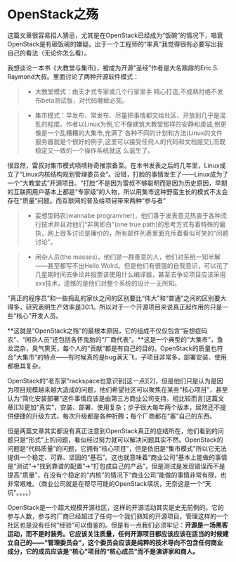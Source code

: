 # OpenStack之殇

这篇文章很容易招人猜忌，尤其是在OpenStack已经成为“饭碗”的情况下，唱衰OpenStack是有砸饭碗的嫌疑。出于一个工程师的“率真”我觉得很有必要写出我自己的看法（无论你怎么看）。

我想谈论一本书《大教堂与集市》，被成为开源“圣经”作者是大名鼎鼎的Eric S. Raymond大叔。里面讨论了两种开源软件模式：

>- 大教堂模式：由天才式专家或几个行家里手 精心打造,不成熟时绝不发布beta测试版，对代码睚眦必究。

>- 集市模式：早发布、常发布、尽量把事情都交给社区、开放到几乎是混乱的程度。作者以Linux为例,它不像建筑大教堂那样的安静和虔诚,倒更像是一个乱糟糟的大集市,充满了 各种不同的计划和方法(Linux的文件服务器就是个很好的例子,这里可以接受任何人的代码和文档提交),而既稳定又一致的一个操作系统就这 么诞生了。

很显然，雷叔对集市模式啧啧称奇推崇备至。在本书发表之后的几年里，Linux成立了“Linux内核结构规划管理委员会”。没错，打脸的事情发生了——Linux成为了一个“大教堂式”开源项目。“打脸”不是因为雷叔不够聪明而是因为历史原因，早期的互联网用户基本上都是“专家级”的人物，所以用集市这种野蛮生长的模式不太会存在“质量”问题。而互联网的普及给项目带来两种“参与者”

>- 妄想型码农(wannabe programmer)，他们善于发表意见热衷于各种流行技术并且对他们“非黑即白”(one true path)的思考方式有着特殊的偏执，网上很多讨论是廉价的，所有邮件列表里面充斥着看似可笑的“问题讨论”。

>- 闲杂人员(the masses)，他们是一群善意的人，他们对系统一知半解——甚至都写不出Hello Wolrd。但是他们有很强的自我意识，可以花了几星期时间去争论并投票该使用什么编译器，甚至去争论项目应该采用xxx技术，遗憾的是他们对整个系统的设计一无所知。

“真正的程序员”和一些捣乱的家伙之间的区别要比“伟大”和“普通”之间的区别要大得多，研究表明生产效率是30:1。所以对于一个开源项目来说真正起作用的只是一些“核心”开发人员。

**这就是“OpenStack之殇”的最根本原因，它的组成不仅仅包含“妄想症码农”、“闲杂人员”还包括各怀鬼胎的“厂商代表”。**这是一个典型的“大集市”，鱼龙混杂，臭气熏天，每个人的“贡献”都是有自己的目的。OpenStack的质量也符合“大集市”的特点——有时候真的是bug满天飞，子项目非常多，部署安装、使用都极其复杂。

OpenStack的“老东家”rackspace也意识到[这一点][2]，但是他们只是认为是因为项目规模越来越大造成的问题，他们希望社区可以聚焦在某些“核心项目”，甚至认为“简化安装部署”这件事情应该是由第三方商业公司支持。相比较而言[这篇文章][3]更加“真实”，安装、部署、使用复杂；步子很大每年两个版本，居然还不提供便捷的升级方式，每次升级都是各种折腾；每个厂商都在“塞”自己的东西。

但是两篇文章其实都没有真正注意到OpenStack真正的症结所在，他们看到的问题只是“形式”上的问题，看似经过努力就可以解决问题其实不然。OpenStack的问题是“代码质量”的问题，它拥有“核心项目”，但是依旧是“集市模式”所以它无法提供一个稳定、可靠、坚固的“基石”。这也就意味着“商业公司”基本上能做的事情是“测试”->“找到靠谱的配置”->“打包成自己的产品”，但是测试是发现错误而不是提高“质量”，在没有个稳定的“内核”的情况下“商业公司”能做的事情非常有限，也非常艰难。（商业公司就是在帮尽可能的OpenStack填坑，无奈这是一个“天坑”。。。。）

OpenStack是一个超大规模开源社区，这样的开源活动其实是史无前例的。它的参与人数，参与的厂商已经超过了任何一个我们熟知的开源项目，管理这样的一个社区也是没有任何“经验”可以借鉴的。但是有一点我们必须牢记：**开源是一场黑客运动，而不是时装秀。它应该关注质量，任何开源项目都应该应该在适当的时候建立自己的——“管理委员会”，这个委员会应该是纯粹的技术导向不包含任何商业成分，它的成员应该是“核心”项目的“核心成员”而不是演讲家和商人。**

